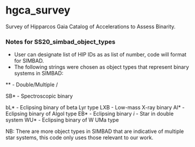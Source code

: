 # hgca_survey
Survey of Hipparcos Gaia Catalog of Accelerations to Assess Binarity.

### Notes for SS20_simbad_object_types
- User can designate list of HIP IDs as as list of number, code will format for SIMBAD. 
- The following strings were chosen as object types that represent binary systems in SIMBAD: 

** - Double/Multiple /

SB* - Spectroscopic binary 

bL* - Eclipsing binary of beta Lyr type
LXB - Low-mass X-ray binary 
Al* - Eclipsing binary of Algol type
EB* - Eclipsing binary 
*i* - Star in double system
WU* - Eclipsing binary of W UMa type

NB: There are more object types in SIMBAD that are indicative of multiple star systems, this code only uses those relevant to our work. 
